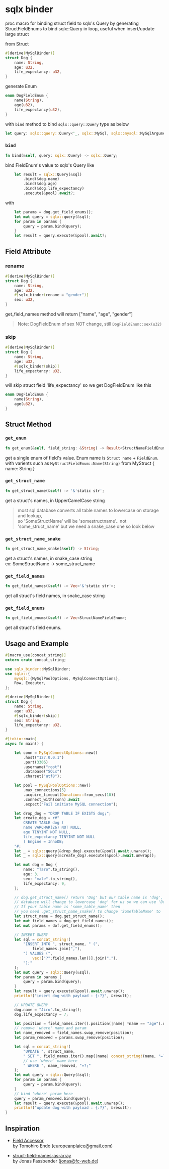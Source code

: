 # sqlx binder
proc macro for binding struct field to sqlx's Query by generating StructFieldEnums to bind sqlx::Query in loop,
useful when insert/update large struct

from Struct

```rust
#[derive(MySqlBinder)]
struct Dog {
    name: String,
    age: u32,
    life_expectancy: u32,
}
```

generate Enum

```rust
enum DogFieldEnum {
    name(String),
    age(u32),
    life_expectancy(u32),
}
```

with `bind` method to bind `sqlx::query::Query` type as below
```rust
let query: sqlx::query::Query<'_, sqlx::MySql, sqlx::mysql::MySqlArguments> = sqlx::query(&sql);
```

### `bind`
```rust
fn bind(&self, query: sqlx::Query) -> sqlx::Query;
```
bind FieldEnum's value to sqlx's Query like

```rust
    let result = sqlx::Query(&sql)
        .bind(&dog.name)
        .bind(&dog.age)
        .bind(&dog.life_expectancy)
        .execute(&pool).await?;
```
with
```rust
    let params = dog.get_field_enums(); 
    let mut query = sqlx::query(&sql);
    for param in params {
        query = param.bind(query);
    }
    let result = query.execute(&pool).await?;
```

## Field Attribute
### rename
```rust
#[derive(MySqlBinder)]
struct Dog {
    name: String,
    age: u32,
    #[sqlx_binder(rename = "gender")]
    sex: u32,
}
```
get_field_names method will return ["name", "age", "gender"]
> Note: DogFieldEnum of sex NOT change, still `DogFieldEnum::sex(u32)`

### skip
```rust
#[derive(MySqlBinder)]
struct Dog {
    name: String,
    age: u32,
    #[sqlx_binder(skip)]
    life_expectancy: u32,
}
```
will skip struct field 'life_expectancy' so we get DogFieldEnum like this
```rust
enum DogFieldEnum {
    name(String),
    age(u32),
}
```

## Struct Method

### `get_enum`
```rust
fn get_enum(&self, field_string: &String) -> Result<StructNameFieldEnum, String>;
```
get a single enum of field's value. Enum name is `Struct name` + `FieldEnum`.  
with varients such as `MyStructFieldEnum::Name(String)` from MyStruct { name: String }

### `get_struct_name`
```rust
fn get_struct_name(&self) -> '&'static str';
```
get a struct's names, in UpperCamelCase string
> most sql database converts all table names to lowercase on storage and lookup,  
> so 'SomeStructName' will be 'somestructname'.. not 'some_struct_name'
> but we need a snake_case one so look below

### `get_struct_name_snake`
```rust
fn get_struct_name_snake(&self) -> String;
```
get a struct's names, in snake_case string  
ex: SomeStructName -> some_struct_name

### `get_field_names`
```rust
fn get_field_names(&self) -> Vec<'&'static str'>;
```
get all struct's field names, in snake_case string

### `get_field_enums`
```rust
fn get_field_enums(&self) -> Vec<StructNameFieldEnum>;
```
get all struct's field enums.

## Usage and Example

```rust
#[macro_use(concat_string)]
extern crate concat_string;

use sqlx_binder::MySqlBinder;
use sqlx::{
    mysql::{MySqlPoolOptions, MySqlConnectOptions},
    Row, Executor,
}; 

#[derive(MySqlBinder)]
struct Dog {
    name: String,
    age: u32,
    #[sqlx_binder(skip)]
    sex: String,
    life_expectancy: u32,
}

#[tokio::main]
async fn main() {

    let conn = MySqlConnectOptions::new()
        .host("127.0.0.1")
        .port(3306)
        .username("root")
        .database("SQLx")
        .charset("utf8");

    let pool = MySqlPoolOptions::new()
        .max_connections(5)
        .acquire_timeout(Duration::from_secs(10))
        .connect_with(conn).await
        .expect("Fail initiate MySQL connection");   

    let drop_dog = "DROP TABLE IF EXISTS dog;";
    let create_dog = r#"
        CREATE TABLE dog (
        name VARCHAR(26) NOT NULL,
        age TINYINT NOT NULL,
        life_expectancy TINYINT NOT NULL
        ) Engine = InnoDB;
    "#;
    let _ = sqlx::query(&drop_dog).execute(&pool).await.unwrap();
    let _ = sqlx::query(&create_dog).execute(&pool).await.unwrap();

    let mut dog = Dog {
        name: "Taro".to_string(),
        age: 3,
        sex: "male".to_string(),
        life_expectancy: 9,
    };

    // dog.get_struct_name() return 'Dog' but our table name is 'dog',   
    // database will change to lowercase 'dog' for us so we can use 'Dog'.
    // If your table name is 'some_table_name' then
    // you need .get_struct_name_snake() to change 'SomeTableName' to 'some_table_name' 
    let struct_name = dog.get_struct_name();
    let mut field_names = dog.get_field_names();
    let mut params = dof.get_field_enums();

    // INSERT QUERY
    let sql = concat_string!(
        "INSERT INTO ", struct_name, " (", 
            field_names.join(","), 
        ") VALUES (",
            vec!["?";field_names.len()].join(","),
        ");"
    );
    let mut query = sqlx::Query(&sql);
    for param in params {
        query = param.bind(query);
    }
    let result = query.execute(&pool).await.unwrap();
    println!("insert dog with payload : {:?}", &result);

    // UPDATE QUERY
    dog.name = "Jiro".to_string();
    dog.life_expectancy = 7;

    let position = field_names.iter().position(|name| *name == "age").unwrap();
    // remove 'where' name and param
    let name_removed = field_names.swap_remove(position);
    let param_removed = params.swap_remove(position);

    let sql = concat_string!(
        "UPDATE ", struct_name, 
        " SET ", field_names.iter().map(|name| concat_string!(name, "=?")).collect::<Vec<String>>().join(","),
        // use `where` name here
        " WHERE ", name_removed, "=?;"
    );
    let mut query = sqlx::Query(&sql);
    for param in params {
        query = param.bind(query);
    }
    // bind 'where' param here
    query = param_removed.bind(query);
    let result = query.execute(&pool).await.unwrap();
    println!("update dog with payload : {:?}", &result);
}

```

## Inspiration
- [Field Accessor](https://github.com/europeanplaice/field_accessor)  
by Tomohiro Endo (europeanplaice@gmail.com)

- [struct-field-names-as-array](https://github.com/jofas/struct_field_names_as_array)  
by Jonas Fassbender (jonas@fc-web.de)